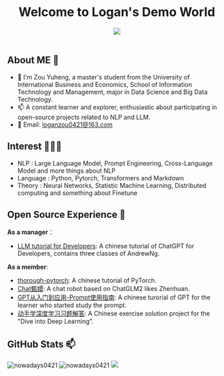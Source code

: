 <!-- 图片 -->
<h1 align="center">
   Welcome to Logan's Demo World
</h1>

<div align="center" ><img order-radius="100px" src="https://user-images.githubusercontent.com/88621342/202923774-e8529a32-8047-4fad-98e0-71b550230481.jpg"/></div>
<br>

## About ME 👋

- 🔭 I'm Zou Yuheng, a master's student from the University of International Business and Economics, School of Information Technology and Management, major in Data Science and Big Data Technology.
- 📫 A constant learner and explorer, enthusiastic about participating in open-source projects related to NLP and LLM.
- 💬 Email: [loganzou0421@163.com](loganzou0421@163.com)
 
## Interest 👨🏽‍💻

- NLP : Large Language Model, Prompt Engineering, Cross-Language Model and more things about NLP 
- Language : Python, Pytorch, Transformers and Markdown
- Theory : Neural Networks, Statistic Machine Learning, Distributed computing and something about Finetune

## Open Source Experience 👯

**As a manager**：

- [LLM tutorial for Developers](https://github.com/datawhalechina/prompt-engineering-for-developers): A chinese tutorial of ChatGPT for Developers, contains three classes of AndrewNg.

**As a member**:

- [thorough-pytorch](https://github.com/datawhalechina/thorough-pytorch): A chinese tutorial of PyTorch.
- [Chat甄嬛](https://github.com/KMnO4-zx/huanhuan-chat): A chat robot based on ChatGLM2 likes Zhenhuan.
- [GPT从入门到应用-Prompt使用指南](https://linklearner.com/#/learn/brief/120): A chinese turorial of GPT for the learner who started study the prompt.
- [动手学深度学习习题解答](https://github.com/datawhalechina/d2l-ai-solutions-manual): A Chinese exercise solution project for the "Dive into Deep Learning".


## GitHub Stats 📫

<img src="https://github-readme-stats.vercel.app/api/top-langs?username=nowadays0421&layout=compact&include_all_commits=true&count_private=true&show_icons=true&line_height=20&title_color=7A7ADB&icon_color=2234AE&text_color=D3D3D3&bg_color=0,000000,130F40" alt="nowadays0421" />

<img src="https://github-readme-stats.vercel.app/api?username=nowadays0421&show_icons=true&line_height=20&title_color=7A7ADB&icon_color=2234AE&text_color=D3D3D3&bg_color=0,000000,130F40&include_all_commits=true&count_private=true" alt="nowadays0421" />

<img src="https://github-readme-streak-stats.herokuapp.com/?user=nowadays0421&border=D3D3D3&sideNums=7A7ADB&background=130F40&stroke=6842DB&currStreakNum=7A7ADB&ring=5B3CDD&fire=D3D351&currStreakLabel=D3D3D3&sideLabels=D3D3D3&dates=A3A3A3" />

</div>

